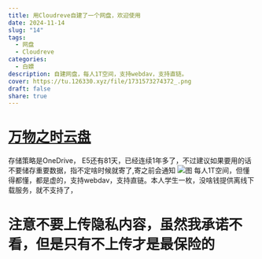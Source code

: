 ```yaml
---
title: 用Cloudreve自建了一个网盘，欢迎使用
date: 2024-11-14
slug: "14"
tags:
  - 网盘
  - Cloudreve
categories:
  - 白嫖
description: 自建网盘，每人1T空间，支持webdav，支持直链。
cover: https://tu.126330.xyz/file/1731573274372_.png
draft: false
share: true
---
```

# [万物之时云盘](https://pan.126330.xyz/)
存储策略是OneDrive，
E5还有81天，已经连续1年多了，不过建议如果要用的话不要储存重要数据，指不定啥时候就寄了,寄之前会通知
![图](https://tu.126330.xyz/file/1731555618233_.png)
每人1T空间，但懂得都懂，都是虚的，支持webdav，支持直链。本人学生一枚，没啥钱提供离线下载服务，就不支持了，
# 注意不要上传隐私内容，虽然我承诺不看，但是只有不上传才是最保险的